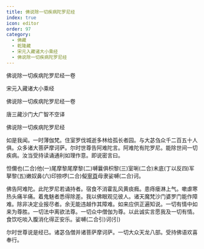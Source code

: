 ```yaml
---
title: 佛说除一切疾病陀罗尼经
index: true
icon: editor
order: 97
category:
  - 佛藏
  - 乾隆藏
  - 宋元入藏诸大小乘经
  - 佛说除一切疾病陀罗尼经
---
```


佛说除一切疾病陀罗尼经一卷  

宋元入藏诸大小乘经  

佛说除一切疾病陀罗尼经一卷  

唐三藏沙门大广智不空译  

佛说除一切疾病陀罗尼经  

如是我闻。一时薄伽梵。住室罗伐城逝多林给孤长者园。与大苾刍众千二百五十人俱。众多诸大菩萨摩诃萨。尔时世尊告阿难陀言。阿难陀有陀罗尼。能除世间一切疾病。汝当受持读诵通利如理作意。即说密言曰。  

怛儞也(二合)他(一)尾摩黎尾摩黎(二)嚩曩俱枳黎(三)室唎(二合)末底(丁以反四)军拏黎(五)嫩奴鼻(六)印捺啰(二合)儗[寧頁](二合七)母隶娑嚩(二合)诃。  

佛告阿难陀。此陀罗尼若诵持者。宿食不消霍乱风黄痰癊。患痔瘘淋上气。嗽虐寒热头痛半痛。着鬼魅者悉得除差。我以佛眼观见彼人。诸天魔梵沙门婆罗门能作障难。除非决定业报尽者。余无能违越作其障难。如来应供正遍知说。一切有情中如来为尊胜。一切法中离欲法尊。一切众中僧伽为尊。以此诚实言愿我及一切有情。食饮吃啖入腹消化得正安乐。娑嚩(二合引)诃(引)  

尔时世尊说是经已。诸苾刍僧并诸菩萨摩诃萨。一切大众天龙八部。受持佛语欢喜奉行。  
